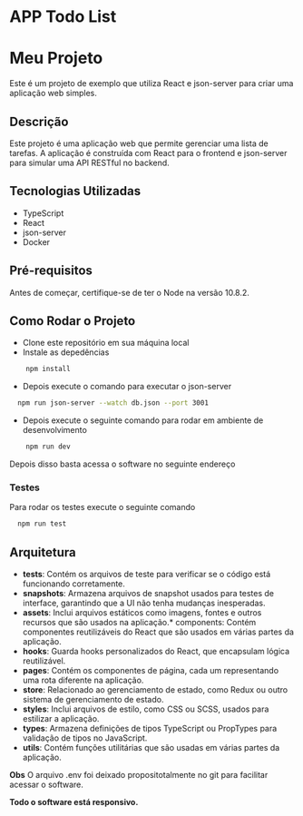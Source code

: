 # APP Todo List

# Meu Projeto

Este é um projeto de exemplo que utiliza React e json-server para criar uma aplicação web simples.

## Descrição

Este projeto é uma aplicação web que permite gerenciar uma lista de tarefas. A aplicação é construída com React para o frontend e json-server para simular uma API RESTful no backend.

## Tecnologias Utilizadas

- TypeScript
- React
- json-server
- Docker

## Pré-requisitos

Antes de começar, certifique-se de ter o Node na versão 10.8.2.

## Como Rodar o Projeto

- Clone este repositório em sua máquina local
- Instale as depedências

```bash
    npm install
```

- Depois execute o comando para executar o json-server

```bash
  npm run json-server --watch db.json --port 3001
```

- Depois execute o seguinte comando para rodar em ambiente de desenvolvimento

```bash
    npm run dev
```

Depois disso basta acessa o software no seguinte endereço

### Testes

Para rodar os testes execute o seguinte comando

```bash
  npm run test
```

## Arquitetura

- **tests**: Contém os arquivos de teste para verificar se o código está funcionando corretamente.
- **snapshots**: Armazena arquivos de snapshot usados para testes de interface, garantindo que a UI não tenha mudanças inesperadas.
- **assets**: Inclui arquivos estáticos como imagens, fontes e outros recursos que são usados na aplicação.\*
  components: Contém componentes reutilizáveis do React que são usados em várias partes da aplicação.
- **hooks**: Guarda hooks personalizados do React, que encapsulam lógica reutilizável.
- **pages**: Contém os componentes de página, cada um representando uma rota diferente na aplicação.
- **store**: Relacionado ao gerenciamento de estado, como Redux ou outro sistema de gerenciamento de estado.
- **styles**: Inclui arquivos de estilo, como CSS ou SCSS, usados para estilizar a aplicação.
- **types**: Armazena definições de tipos TypeScript ou PropTypes para validação de tipos no JavaScript.
- **utils**: Contém funções utilitárias que são usadas em várias partes da aplicação.

**Obs**
O arquivo .env foi deixado propositotalmente no git para facilitar acessar o software.

**Todo o software está responsivo.**
